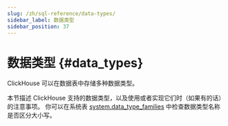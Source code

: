 ```yaml
---
slug: /zh/sql-reference/data-types/
sidebar_label: 数据类型
sidebar_position: 37
---
```


# 数据类型 {#data_types}

ClickHouse 可以在数据表中存储多种数据类型。

本节描述 ClickHouse 支持的数据类型，以及使用或者实现它们时（如果有的话）的注意事项。
你可以在系统表 [system.data_type_families](/operations/system-tables/data_type_families) 中检查数据类型名称是否区分大小写。
